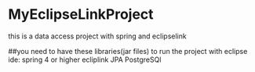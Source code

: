 # MyEclipseLinkProject
this is a data access project with spring and eclipselink 

##you need to have these libraries(jar files) to run the project with eclipse ide:
spring 4 or higher
ecliplink
JPA
PostgreSQl
